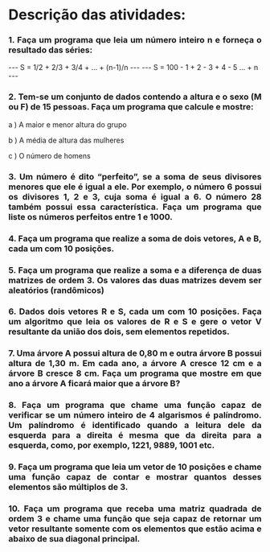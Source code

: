 # Descrição das atividades: 
<h3 style="text-align:justify">1. Faça um programa que leia um número inteiro n e forneça o resultado das séries:</h3>
---
S = 1/2 + 2/3 + 3/4 + ... + (n-1)/n
---
---
S = 100 - 1 + 2 - 3 + 4 - 5 ... + n
---
<h3 style="text-align:justify">2. Tem-se um conjunto de dados contendo a altura e o sexo (M ou F) de 15 pessoas. Faça um programa que calcule e
mostre:</h3>
<p>a ) A maior e menor altura do grupo</p>
<p>b ) A média de altura das mulheres</p>
<p>c ) O número de homens</p>
<h3 style="text-align:justify">3. Um número é dito “perfeito”, se a soma de seus divisores menores que ele é igual a ele. Por exemplo, o número 6
possui os divisores 1, 2 e 3, cuja soma é igual a 6. O número 28 também possui essa característica. Faça um programa
que liste os números perfeitos entre 1 e 1000.</h3>
<h3 style="text-align:justify">4. Faça um programa que realize a soma de dois vetores, A e B, cada um 
com 10 posições.</h3>
<h3 style="text-align:justify">5. Faça um programa que realize a soma e a diferença de duas matrizes de
 ordem 3. Os valores das duas matrizes devem ser aleatórios (randômicos)</h3>
<h3 style="text-align:justify">6. Dados dois vetores R e S, cada um com 10 posições. Faça um algoritmo que leia os valores de R e S e gere o vetor V
resultante da união dos dois, sem elementos repetidos.</h3>
<h3 style="text-align:justify">7. Uma árvore A possui altura de 0,80 m e outra árvore B possui altura de 1,30 m. Em cada ano, a árvore A cresce 12 cm
e a árvore B cresce 8 cm. Faça um programa que mostre em que ano a árvore A ficará maior que a árvore B?</h3>
<h3 style="text-align:justify">8. Faça um programa que chame uma função capaz de verificar se um número inteiro de 4 algarismos é palíndromo.
Um palíndromo é identificado quando a leitura dele da esquerda para a direita é mesma que da direita para a
esquerda, como, por exemplo, 1221, 9889, 1001 etc.</h3>
<h3 style="text-align:justify">9. Faça um programa que leia um vetor de 10 posições e chame uma função capaz de contar e mostrar quantos desses
elementos são múltiplos de 3.</h3>
<h3 style="text-align:justify">10. Faça um programa que receba uma matriz quadrada de ordem 3 e chame uma função que seja capaz de retornar um
vetor resultante somente com os elementos que estão acima e abaixo de sua diagonal principal.</h3>